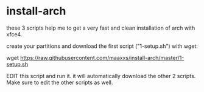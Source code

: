 # install-arch

these 3 scripts help me to get a very fast and clean installation of arch with xfce4.

create your partitions and download the first script ("1-setup.sh") with wget:

wget https://raw.githubusercontent.com/maaxxs/install-arch/master/1-setup.sh

EDIT this script and run it. it will automatically download the other 2 scripts. Make sure to edit the other scripts as well.

